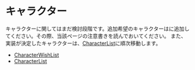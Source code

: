 # キャラクター
キャラクターに関してはまだ検討段階です。追加希望のキャラクターはに追加してください。その際、当該ページの注意書きを読んでおいてください。
また、実装が決定したキャラクターは、[CharacterList](https://github.com/LimeStreem/MagicalFPS/wiki/CharacterList)に順次移動します。
* [CharacterWishList](https://github.com/LimeStreem/MagicalFPS/wiki/CharacterWishlist)
* [CharacterList](https://github.com/LimeStreem/MagicalFPS/wiki/CharacterList)